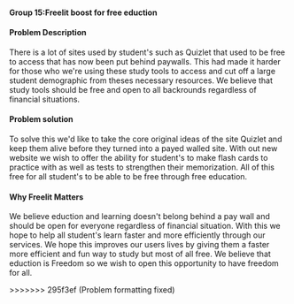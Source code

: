 
<h4>Group 15:Freelit boost for free eduction</h4>
<h4>Problem Description</h4>
<p>There is a lot of sites used by student's such as Quizlet that used to be free to access that has now been put behind paywalls. This had made it harder for those who we're using these study tools to access and cut off a large student demographic from theses necessary resources. We believe that study tools should be free and open to all backrounds regardless of financial situations.</p> 
<h4>Problem solution</h4>
<p>To solve this we'd like to take the core original ideas of the site Quizlet and keep them alive before they turned into a payed walled site. With out new website we wish to offer the ability for student's to make flash cards to practice with as well as tests to strengthen their memorization. All of this free for all student's to be able to be free through free education.</p>
<h4>Why Freelit Matters</h4>
<p>We believe eduction and learning doesn't belong behind a pay wall and should be open for everyone regardless of financial situation. With this we hope to help all student's learn faster and more efficiently through our services. We hope this improves our users lives by giving them a faster more efficient and fun way to study but most of all free. We believe that eduction is Freedom so we wish to open this opportunity to have freedom for all. </p>
>>>>>>> 295f3ef (Problem formatting fixed)
